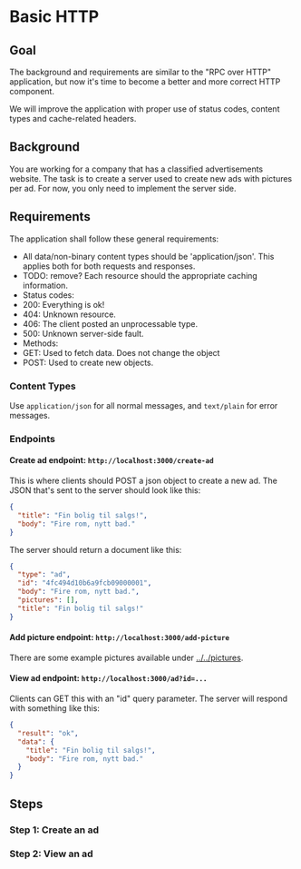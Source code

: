Basic HTTP
==========

Goal
----

The background and requirements are similar to the "RPC over HTTP"
application, but now it's time to become a better and more correct
HTTP component.

We will improve the application with proper use of status codes,
content types and cache-related headers.

Background
----------

You are working for a company that has a classified advertisements
website. The task is to create a server used to create new ads with
pictures per ad. For now, you only need to implement the server side.

Requirements
------------

The application shall follow these general requirements:

* All data/non-binary content types should be 'application/json'. This
  applies both for both requests and responses.
* TODO: remove? Each resource should the appropriate caching information.
* Status codes:
 * 200: Everything is ok!
 * 404: Unknown resource.
 * 406: The client posted an unprocessable type.
 * 500: Unknown server-side fault.
* Methods:
 * GET: Used to fetch data. Does not change the object
 * POST: Used to create new objects.

### Content Types

Use `application/json` for all normal messages, and `text/plain` for
error messages.

### Endpoints

#### Create ad endpoint: `http://localhost:3000/create-ad`

This is where clients should POST a json object to create a new ad.
The JSON that's sent to the server should look like this:

~~~json
{
  "title": "Fin bolig til salgs!",
  "body": "Fire rom, nytt bad."
}
~~~

The server should return a document like this:

~~~json
{
  "type": "ad",
  "id": "4fc494d10b6a9fcb09000001", 
  "body": "Fire rom, nytt bad.", 
  "pictures": [], 
  "title": "Fin bolig til salgs!"
}
~~~

#### Add picture endpoint: `http://localhost:3000/add-picture`

There are some example pictures available under [../../pictures](../../pictures/).

#### View ad endpoint:  `http://localhost:3000/ad?id=...`
 
Clients can GET this with an "id" query parameter. The server will
respond with something like this:

~~~json
{
  "result": "ok",
  "data": {
    "title": "Fin bolig til salgs!",
    "body": "Fire rom, nytt bad."
  }
}
~~~

Steps
-----

### Step 1: Create an ad


### Step 2: View an ad

